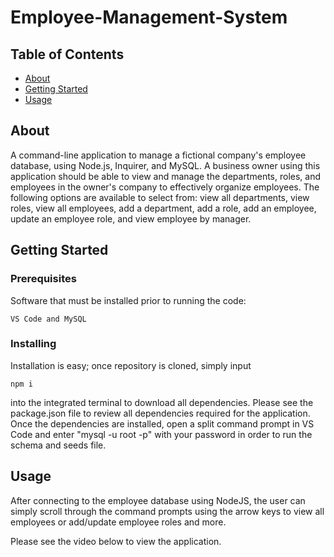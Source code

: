 # Employee-Management-System

## Table of Contents

- [About](#about)
- [Getting Started](#getting_started)
- [Usage](#usage)

## About <a name = "about"></a>

A command-line application to manage a fictional company's employee database, using Node.js, Inquirer, and MySQL. A business owner using this application should be able to view and manage the departments, roles, and employees in the owner's company to effectively organize employees. The following options are available to select from: view all departments, view roles, view all employees, add a department, add a role, add an employee, update an employee role, and view employee by manager.


## Getting Started <a name = "getting_started"></a>
### Prerequisites

Software that must be installed prior to running the code:

```
VS Code and MySQL
```

### Installing

Installation is easy; once repository is cloned, simply input

```
npm i
```

into the integrated terminal to download all dependencies. Please see the package.json file to review all dependencies required for the application.
Once the dependencies are installed, open a split command prompt in VS Code and enter "mysql -u root -p" with your password in order to run the schema and seeds file.

## Usage <a name = "usage"></a>

After connecting to the employee database using NodeJS, the user can simply scroll through the command prompts using the arrow keys to view all employees or add/update employee roles and more. 

Please see the video below to view the application.
